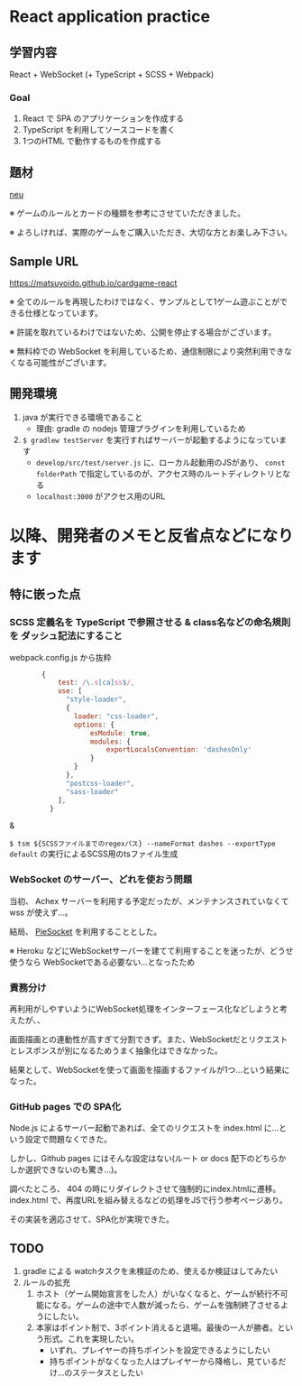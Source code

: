 # React application practice

## 学習内容

React + WebSocket (+ TypeScript + SCSS + Webpack)

### Goal
1. React で SPA のアプリケーションを作成する
1. TypeScript を利用してソースコードを書く
1. 1つのHTML で動作するものを作成する


## 題材

[neu](https://shop.neu-icarus.com/items/192061)

※ ゲームのルールとカードの種類を参考にさせていただきました。

※ よろしければ、実際のゲームをご購入いただき、大切な方とお楽しみ下さい。


## Sample URL

https://matsuyoido.github.io/cardgame-react

※ 全てのルールを再現したわけではなく、サンプルとして1ゲーム遊ぶことができる仕様となっています。

※ 許諾を取れているわけではないため、公開を停止する場合がございます。

※ 無料枠での WebSocket を利用しているため、通信制限により突然利用できなくなる可能性がございます。


## 開発環境
1. java が実行できる環境であること
    - 理由: gradle の nodejs 管理プラグインを利用しているため
1. `$ gradlew testServer` を実行すればサーバーが起動するようになっています
    - `develop/src/test/server.js` に、ローカル起動用のJSがあり、 `const folderPath` で指定しているのが、アクセス時のルートディレクトリとなる
    - `localhost:3000` がアクセス用のURL


# 以降、開発者のメモと反省点などになります

## 特に嵌った点

### SCSS 定義名を TypeScript で参照させる & class名などの命名規則を ダッシュ記法にすること

webpack.config.js から抜粋

```javascript
		{
			test: /\.s[ca]ss$/,
			use: [
			  "style-loader",
			  {
				loader: "css-loader",
				options: {
					esModule: true,
					modules: {
						exportLocalsConvention: 'dashesOnly'
					}
				}
			  },
			  "postcss-loader",
			  "sass-loader"
			],
		  }
```

&

`$ tsm ${SCSSファイルまでのregexパス} --nameFormat dashes --exportType default` の実行によるSCSS用のtsファイル生成


### WebSocket のサーバー、どれを使おう問題

当初、 Achex サーバーを利用する予定だったが、メンテナンスされていなくて wss が使えず…。

結局、 [PieSocket](https://www.piesocket.com/) を利用することとした。

※ Heroku などにWebSocketサーバーを建てて利用することを迷ったが、どうせ使うなら WebSocketである必要ない…となったため


### 責務分け

再利用がしやすいようにWebSocket処理をインターフェース化などしようと考えたが、、

画面描画との連動性が高すぎて分割できず。また、WebSocketだとリクエストとレスポンスが別になるためうまく抽象化はできなかった。

結果として、WebSocketを使って画面を描画するファイルが1つ…という結果になった。


### GitHub pages での SPA化

Node.js によるサーバー起動であれば、全てのリクエストを index.html に…という設定で問題なくできた。

しかし、Github pages にはそんな設定はない(ルート or docs 配下のどちらかしか選択できないのも驚き…)。

調べたところ、 404 の時にリダイレクトさせて強制的にindex.htmlに遷移。index.html で、再度URLを組み替えるなどの処理をJSで行う参考ページあり。

その実装を適応させて、SPA化が実現できた。


## TODO

1. gradle による watchタスクを未検証のため、使えるか検証はしてみたい
1. ルールの拡充
    1. ホスト（ゲーム開始宣言をした人）がいなくなると、ゲームが続行不可能になる。ゲームの途中で人数が減ったら、ゲームを強制終了させるようにしたい。
    1. 本家はポイント制で、3ポイント消えると退場。最後の一人が勝者。という形式。これを実現したい。
        - いずれ、プレイヤーの持ちポイントを設定できるようにしたい
        - 持ちポイントがなくなった人はプレイヤーから降格し、見ているだけ…のステータスとしたい

